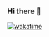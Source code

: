 ### Hi there 👋

[![wakatime](https://wakatime.com/badge/user/a3820300-7569-43d7-bf07-06e3d8b68812.svg)](https://wakatime.com/@a3820300-7569-43d7-bf07-06e3d8b68812)

<!--
**yangszwei/yangszwei** is a ✨ _special_ ✨ repository because its `README.md` (this file) appears on your GitHub profile.

Here are some ideas to get you started:

- 🔭 I’m currently working on ...
- 🌱 I’m currently learning ...
- 👯 I’m looking to collaborate on ...
- 🤔 I’m looking for help with ...
- 💬 Ask me about ...
- 📫 How to reach me: ...
- 😄 Pronouns: ...
- ⚡ Fun fact: ...
-->
